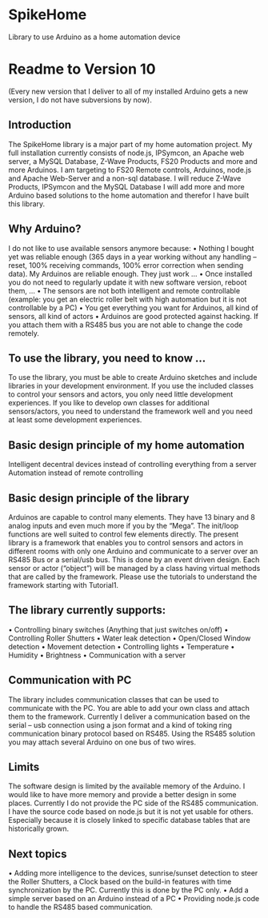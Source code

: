 # SpikeHome
Library to use Arduino as a home automation device 

<h1>Readme to Version 10</h1>
(Every new version that I deliver to all of my installed Arduino gets a new version, I do not have subversions by now).

<h2>Introduction</h2>
The SpikeHome library is a major part of my home automation project. My full installation currently consists of node.js, IPSymcon, an Apache web server, a MySQL Database, Z-Wave Products, FS20 Products and more and more Arduinos. I am targeting to FS20 Remote controls, Arduinos, node.js and Apache Web-Server and a non-sql database. I will reduce Z-Wave Products, IPSymcon and the MySQL Database
I will add more and more Arduino based solutions to the home automation and therefor I have built this library. 

<h2>Why Arduino?</h2>
I do not like to use available sensors anymore because: 
•	Nothing I bought yet was reliable enough (365 days in a year working without any handling – reset, 100% receiving commands, 100% error correction when sending data). My Arduinos are reliable enough. They just work …
•	Once installed you do not need to regularly update it with new software version, reboot them, …
•	The sensors are not both intelligent and remote controllable (example: you get an electric roller belt with high automation but it is not controllable by a PC)
•	 You get everything you want for Arduinos, all kind of sensors, all kind of actors
•	Arduinos are good protected against hacking. If you attach them with a RS485 bus you are not able to change the code remotely. 

<h2>To use the library, you need to know …</h2>
To use the library, you must be able to create Arduino sketches and include libraries in your development environment. If you use the included classes to control your sensors and actors, you only need little development experiences. If you like to develop own classes for additional sensors/actors, you need to understand the framework well and you need at least some development experiences. 

<h2>Basic design principle of my home automation</h2>
Intelligent decentral devices instead of controlling everything from a server
Automation instead of remote controlling 

<h2>Basic design principle of the library</h2>
Arduinos are capable to control many elements. They have 13 binary and 8 analog inputs and even much more if you by the “Mega”. The init/loop functions are well suited to control few elements directly. The present library is a framework that enables you to control sensors and actors in different rooms with only one Arduino and communicate to a server over an RS485 Bus or a serial/usb bus. 
This is done by an event driven design. Each sensor or actor (“object”) will be managed by a class having virtual methods that are called by the framework. 
Please use the tutorials to understand the framework starting with Tutorial1. 

<h2>The library currently supports:</h2>
•	Controlling binary switches (Anything that just switches on/off)
•	Controlling Roller Shutters
•	Water leak detection
•	Open/Closed Window detection
•	Movement detection
•	Controlling lights
•	Temperature
•	Humidity
•	Brightness
•	Communication with a server

<h2>Communication with PC</h2>
The library includes communication classes that can be used to communicate with the PC. You are able to add your own class and attach them to the framework. 
Currently I deliver a communication based on the serial – usb connection using a json format and a kind of toking ring communication binary protocol based on RS485. Using the RS485 solution you may attach several Arduino on one bus of two wires. 

<h2>Limits</h2>
The software design is limited by the available memory of the Arduino. I would like to have more memory and provide a better design in some places. 
Currently I do not provide the PC side of the RS485 communication. I have the source code based on node.js but it is not yet usable for others. Especially because it is closely linked to specific database tables that are historically grown.

<h2>Next topics</h2>
•	Adding more intelligence to the devices, sunrise/sunset detection to steer the Roller Shutters, a Clock based on the build-in features with time synchronization by the PC. Currently this is done by the PC only. 
•	Add a simple server based on an Arduino instead of a PC
•	Providing node.js code to handle the RS485 based communication.
